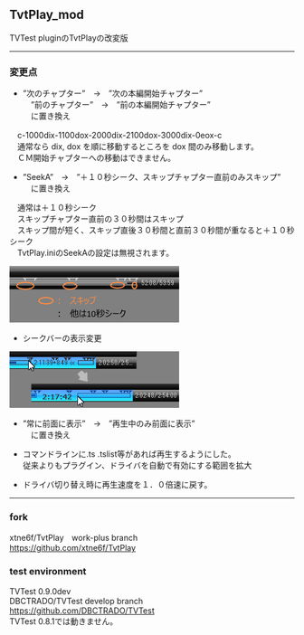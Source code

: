﻿
## TvtPlay_mod

TVTest pluginのTvtPlayの改変版


-------------------------------------------------------------------------
### 変更点

* ”次のチャプター”　→　”次の本編開始チャプター”  
　”前のチャプター”　→　”前の本編開始チャプター”  
　に置き換え

　c-1000dix-1100dox-2000dix-2100dox-3000dix-0eox-c  
　通常なら dix, dox を順に移動するところを dox 間のみ移動します。  
　ＣＭ開始チャプターへの移動はできません。
  
  
* ”SeekA”　→　”＋１０秒シーク、スキップチャプター直前のみスキップ”  
　に置き換え  

　通常は＋１０秒シーク  
　スキップチャプター直前の３０秒間はスキップ  
　スキップ間が短く、スキップ直後３０秒間と直前３０秒間が重なると＋１０秒シーク  
　TvtPlay.iniのSeekAの設定は無視されます。  

![SeekA動作](./TvtPlay_mod_SeekA.png)


* シークバーの表示変更

![SeekBar表示](./TvtPlay_mod_SeekBar.png)


* ”常に前面に表示”　→　”再生中のみ前面に表示”  
　に置き換え  


* コマンドラインに.ts .tslist等があれば再生するようにした。  
  従来よりもプラグイン、ドライバを自動で有効にする範囲を拡大  
  

* ドライバ切り替え時に再生速度を１．０倍速に戻す。



-------------------------------------------------------------------------
### fork  

xtne6f/TvtPlay　work-plus branch  
<https://github.com/xtne6f/TvtPlay>  

      
### test environment  
  
TVTest 0.9.0dev  
DBCTRADO/TVTest  develop branch  
<https://github.com/DBCTRADO/TVTest>  
TVTest 0.8.1では動きません。


   